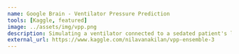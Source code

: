```yaml
---
name: Google Brain - Ventilator Pressure Prediction
tools: [Kaggle, featured]
image: ../assets/img/vpp.png
description: Simulating a ventilator connected to a sedated patient's lung.
external_url: https://www.kaggle.com/nilavanakilan/vpp-ensemble-3
---
```

